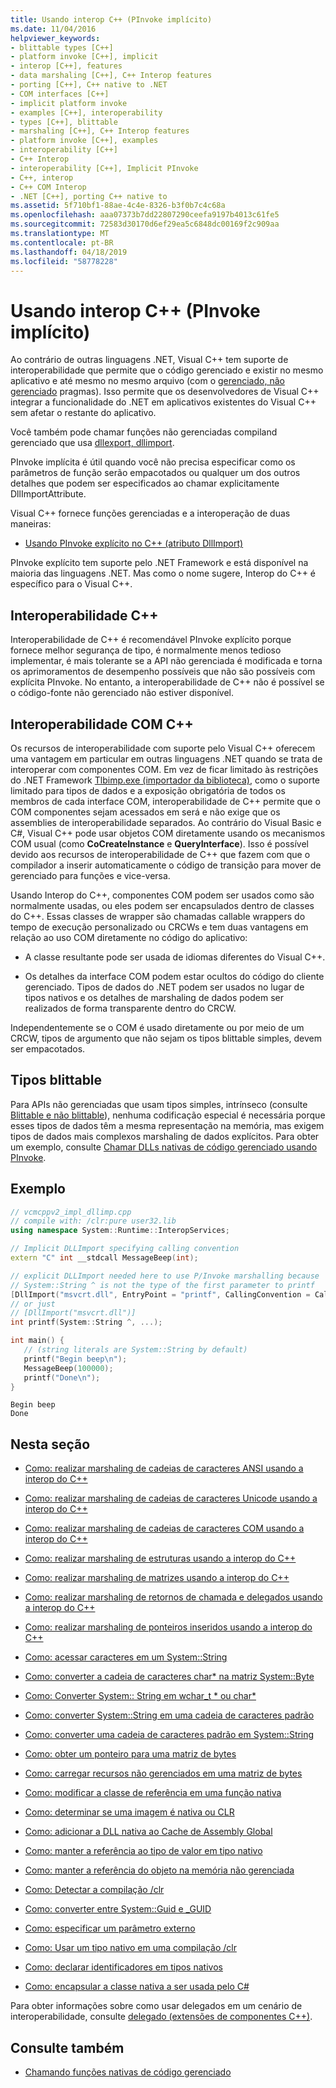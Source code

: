 ```yaml
---
title: Usando interop C++ (PInvoke implícito)
ms.date: 11/04/2016
helpviewer_keywords:
- blittable types [C++]
- platform invoke [C++], implicit
- interop [C++], features
- data marshaling [C++], C++ Interop features
- porting [C++], C++ native to .NET
- COM interfaces [C++]
- implicit platform invoke
- examples [C++], interoperability
- types [C++], blittable
- marshaling [C++], C++ Interop features
- platform invoke [C++], examples
- interoperability [C++]
- C++ Interop
- interoperability [C++], Implicit PInvoke
- C++, interop
- C++ COM Interop
- .NET [C++], porting C++ native to
ms.assetid: 5f710bf1-88ae-4c4e-8326-b3f0b7c4c68a
ms.openlocfilehash: aaa07373b7dd22807290ceefa9197b4013c61fe5
ms.sourcegitcommit: 72583d30170d6ef29ea5c6848dc00169f2c909aa
ms.translationtype: MT
ms.contentlocale: pt-BR
ms.lasthandoff: 04/18/2019
ms.locfileid: "58778228"
---
```

# <a name="using-c-interop-implicit-pinvoke"></a>Usando interop C++ (PInvoke implícito)

Ao contrário de outras linguagens .NET, Visual C++ tem suporte de interoperabilidade que permite que o código gerenciado e existir no mesmo aplicativo e até mesmo no mesmo arquivo (com o [gerenciado, não gerenciado](../preprocessor/managed-unmanaged.md) pragmas). Isso permite que os desenvolvedores de Visual C++ integrar a funcionalidade do .NET em aplicativos existentes do Visual C++ sem afetar o restante do aplicativo.

Você também pode chamar funções não gerenciadas compiland gerenciado que usa [dllexport, dllimport](../cpp/dllexport-dllimport.md).

PInvoke implícita é útil quando você não precisa especificar como os parâmetros de função serão empacotados ou qualquer um dos outros detalhes que podem ser especificados ao chamar explicitamente DllImportAttribute.

Visual C++ fornece funções gerenciadas e a interoperação de duas maneiras:

- [Usando PInvoke explícito no C++ (atributo DllImport)](../dotnet/using-explicit-pinvoke-in-cpp-dllimport-attribute.md)

PInvoke explícito tem suporte pelo .NET Framework e está disponível na maioria das linguagens .NET. Mas como o nome sugere, Interop do C++ é específico para o Visual C++.

## <a name="c-interop"></a>Interoperabilidade C++

Interoperabilidade de C++ é recomendável PInvoke explícito porque fornece melhor segurança de tipo, é normalmente menos tedioso implementar, é mais tolerante se a API não gerenciada é modificada e torna os aprimoramentos de desempenho possíveis que não são possíveis com explícita PInvoke. No entanto, a interoperabilidade de C++ não é possível se o código-fonte não gerenciado não estiver disponível.

## <a name="c-com-interop"></a>Interoperabilidade COM C++

Os recursos de interoperabilidade com suporte pelo Visual C++ oferecem uma vantagem em particular em outras linguagens .NET quando se trata de interoperar com componentes COM. Em vez de ficar limitado às restrições do .NET Framework [Tlbimp.exe (importador da biblioteca)](/dotnet/framework/tools/tlbimp-exe-type-library-importer), como o suporte limitado para tipos de dados e a exposição obrigatória de todos os membros de cada interface COM, interoperabilidade de C++ permite que o COM componentes sejam acessados em será e não exige que os assemblies de interoperabilidade separados. Ao contrário do Visual Basic e C#, Visual C++ pode usar objetos COM diretamente usando os mecanismos COM usual (como **CoCreateInstance** e **QueryInterface**). Isso é possível devido aos recursos de interoperabilidade de C++ que fazem com que o compilador a inserir automaticamente o código de transição para mover de gerenciado para funções e vice-versa.

Usando Interop do C++, componentes COM podem ser usados como são normalmente usadas, ou eles podem ser encapsulados dentro de classes do C++. Essas classes de wrapper são chamadas callable wrappers do tempo de execução personalizado ou CRCWs e tem duas vantagens em relação ao uso COM diretamente no código do aplicativo:

- A classe resultante pode ser usada de idiomas diferentes do Visual C++.

- Os detalhes da interface COM podem estar ocultos do código do cliente gerenciado. Tipos de dados do .NET podem ser usados no lugar de tipos nativos e os detalhes de marshaling de dados podem ser realizados de forma transparente dentro do CRCW.

Independentemente se o COM é usado diretamente ou por meio de um CRCW, tipos de argumento que não sejam os tipos blittable simples, devem ser empacotados.

## <a name="blittable-types"></a>Tipos blittable

Para APIs não gerenciadas que usam tipos simples, intrínseco (consulte [Blittable e não blittable](/dotnet/framework/interop/blittable-and-non-blittable-types)), nenhuma codificação especial é necessária porque esses tipos de dados têm a mesma representação na memória, mas exigem tipos de dados mais complexos marshaling de dados explícitos. Para obter um exemplo, consulte [ Chamar DLLs nativas de código gerenciado usando PInvoke](../dotnet/how-to-call-native-dlls-from-managed-code-using-pinvoke.md).

## <a name="example"></a>Exemplo

```cpp
// vcmcppv2_impl_dllimp.cpp
// compile with: /clr:pure user32.lib
using namespace System::Runtime::InteropServices;

// Implicit DLLImport specifying calling convention
extern "C" int __stdcall MessageBeep(int);

// explicit DLLImport needed here to use P/Invoke marshalling because
// System::String ^ is not the type of the first parameter to printf
[DllImport("msvcrt.dll", EntryPoint = "printf", CallingConvention = CallingConvention::Cdecl,  CharSet = CharSet::Ansi)]
// or just
// [DllImport("msvcrt.dll")]
int printf(System::String ^, ...);

int main() {
   // (string literals are System::String by default)
   printf("Begin beep\n");
   MessageBeep(100000);
   printf("Done\n");
}
```

```Output
Begin beep
Done
```

## <a name="in-this-section"></a>Nesta seção

- [Como: realizar marshaling de cadeias de caracteres ANSI usando a interop do C++](../dotnet/how-to-marshal-ansi-strings-using-cpp-interop.md)

- [Como: realizar marshaling de cadeias de caracteres Unicode usando a interop do C++](../dotnet/how-to-marshal-unicode-strings-using-cpp-interop.md)

- [Como: realizar marshaling de cadeias de caracteres COM usando a interop do C++](../dotnet/how-to-marshal-com-strings-using-cpp-interop.md)

- [Como: realizar marshaling de estruturas usando a interop do C++](../dotnet/how-to-marshal-structures-using-cpp-interop.md)

- [Como: realizar marshaling de matrizes usando a interop do C++](../dotnet/how-to-marshal-arrays-using-cpp-interop.md)

- [Como: realizar marshaling de retornos de chamada e delegados usando a interop do C++](../dotnet/how-to-marshal-callbacks-and-delegates-by-using-cpp-interop.md)

- [Como: realizar marshaling de ponteiros inseridos usando a interop do C++](../dotnet/how-to-marshal-embedded-pointers-using-cpp-interop.md)

- [Como: acessar caracteres em um System::String](../dotnet/how-to-access-characters-in-a-system-string.md)

- [Como: converter a cadeia de caracteres char* na matriz System::Byte](../dotnet/how-to-convert-char-star-string-to-system-byte-array.md)

- [Como: Converter System:: String em wchar_t * ou char\*](../dotnet/how-to-convert-system-string-to-wchar-t-star-or-char-star.md)

- [Como: converter System::String em uma cadeia de caracteres padrão](../dotnet/how-to-convert-system-string-to-standard-string.md)

- [Como: converter uma cadeia de caracteres padrão em System::String](../dotnet/how-to-convert-standard-string-to-system-string.md)

- [Como: obter um ponteiro para uma matriz de bytes](../dotnet/how-to-obtain-a-pointer-to-byte-array.md)

- [Como: carregar recursos não gerenciados em uma matriz de bytes](../dotnet/how-to-load-unmanaged-resources-into-a-byte-array.md)

- [Como: modificar a classe de referência em uma função nativa](../dotnet/how-to-modify-reference-class-in-a-native-function.md)

- [Como: determinar se uma imagem é nativa ou CLR](../dotnet/how-to-determine-if-an-image-is-native-or-clr.md)

- [Como: adicionar a DLL nativa ao Cache de Assembly Global ](../dotnet/how-to-add-native-dll-to-global-assembly-cache.md)

- [Como: manter a referência ao tipo de valor em tipo nativo](../dotnet/how-to-hold-reference-to-value-type-in-native-type.md)

- [Como: manter a referência do objeto na memória não gerenciada](../dotnet/how-to-hold-object-reference-in-unmanaged-memory.md)

- [Como: Detectar a compilação /clr](../dotnet/how-to-detect-clr-compilation.md)

- [Como: converter entre System::Guid e _GUID](../dotnet/how-to-convert-between-system-guid-and-guid.md)

- [Como: especificar um parâmetro externo](../dotnet/how-to-specify-an-out-parameter.md)

- [Como: Usar um tipo nativo em uma compilação /clr](../dotnet/how-to-use-a-native-type-in-a-clr-compilation.md)

- [Como: declarar identificadores em tipos nativos](../dotnet/how-to-declare-handles-in-native-types.md)

- [Como: encapsular a classe nativa a ser usada pelo C#](../dotnet/how-to-wrap-native-class-for-use-by-csharp.md)

Para obter informações sobre como usar delegados em um cenário de interoperabilidade, consulte [delegado (extensões de componentes C++)](../extensions/delegate-cpp-component-extensions.md).

## <a name="see-also"></a>Consulte também

- [Chamando funções nativas de código gerenciado](../dotnet/calling-native-functions-from-managed-code.md)
